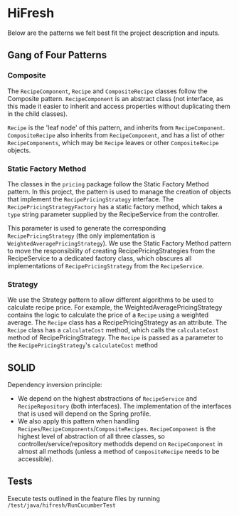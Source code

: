 # HiFresh


Below are the patterns we felt best fit the project description and inputs.

## Gang of Four Patterns

### Composite

The `RecipeComponent`, `Recipe` and `CompositeRecipe` classes follow the Composite pattern. 
`RecipeComponent` is an abstract class (not interface, as this made it easier to inherit and access properties without duplicating them in the child classes). 


`Recipe` is the 'leaf node' of this pattern, and inherits from `RecipeComponent`. 
`CompositeRecipe` also inherits from `RecipeComponent`, and has a list of other `RecipeComponents`, which may be `Recipe` leaves or other `CompositeRecipe` objects.

### Static Factory Method

The classes in the `pricing` package follow the Static Factory Method pattern. In this project, the pattern is used to manage the creation of objects that implement the `RecipePricingStrategy` interface.
The `RecipePricingStrategyFactory` has a static factory method, which takes a `type` string parameter supplied by the RecipeService from the controller. 

This parameter is used to generate the corresponding `RecipePricingStrategy` (the only implementation is `WeightedAveragePricingStrategy`).
We use the Static Factory Method pattern to move the responsibility of creating RecipePricingStrategies from the RecipeService to a dedicated factory class, which obscures all implementations of `RecipePricingStrategy` from the `RecipeService`. 

### Strategy

We use the Strategy pattern to allow different algorithms to be used to calculate recipe price. For example, the WeightedAveragePricingStrategy contains the logic to calculate the price of a `Recipe` using a weighted average. 
The `Recipe` class has a RecipePricingStrategy as an attribute. The `Recipe` class has a `calculateCost` method, which calls the `calculateCost` method of RecipePricingStrategy. The `Recipe` is passed as a parameter to the `RecipePricingStrategy`'s `calculateCost` method

## SOLID 

Dependency inversion principle: 
- We depend on the highest abstractions of `RecipeService` and `RecipeRepository` (both interfaces). The implementation of the interfaces that is used will depend on the Spring profile. 
- We also apply this pattern when handling `Recipes`/`RecipeComponents`/`CompositeRecipes`. `RecipeComponent` is the highest level of abstraction of all three classes, so controller/service/repository methodds depend on `RecipeComponent` in almost all methods (unless a method of `CompositeRecipe` needs to be accessible).

## Tests

Execute tests outlined in the feature files by running `/test/java/hifresh/RunCucumberTest`
